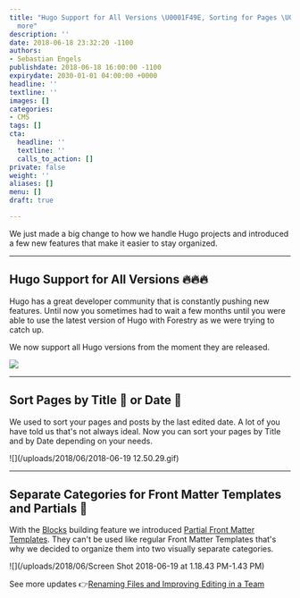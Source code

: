 ```yaml
---
title: "Hugo Support for All Versions \U0001F49E, Sorting for Pages \U0001F4C4 and
  more"
description: ''
date: 2018-06-18 23:32:20 -1100
authors:
- Sebastian Engels
publishdate: 2018-06-18 16:00:00 -1100
expirydate: 2030-01-01 04:00:00 +0000
headline: ''
textline: ''
images: []
categories:
- CMS
tags: []
cta:
  headline: ''
  textline: ''
  calls_to_action: []
private: false
weight: ''
aliases: []
menu: []
draft: true

---
```

We just made a big change to how we handle Hugo projects and introduced a few new features that make it easier to stay organized.

---

## Hugo Support for All Versions 🔥🔥🔥

Hugo has a great developer community that is constantly pushing new features. Until now you sometimes had to wait a few months until you were able to use the latest version of Hugo with Forestry as we were trying to catch up.

We now support all Hugo versions from the moment they are released.

![](/uploads/2018/06/hugo-1)

---

## Sort Pages by Title 📝 or Date 📅

We used to sort your pages and posts by the last edited date. A lot of you have told us that's not always ideal. Now you can sort your pages by Title and by Date depending on your needs.

![](/uploads/2018/06/2018-06-19 12.50.29.gif)

---

## Separate Categories for Front Matter Templates and Partials 👀

With the [Blocks](/docs/settings/fields/blocks/) building feature we introduced [Partial Front Matter Templates](/docs/settings/front-matter-templates/#partial-templates). They can't be used like regular Front Matter Templates that's why we decided to organize them into two visually separate categories.

![](/uploads/2018/06/Screen Shot 2018-06-19 at 1.18.43 PM-1.43 PM)

See more updates 👉[Renaming Files and Improving Editing in a Team](/blog/renaming-files-and-improving-team-editing/)